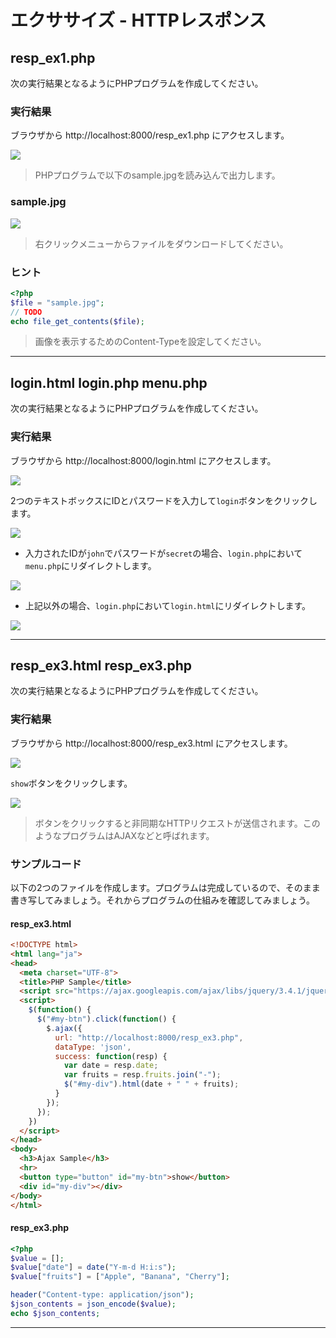 # エクササイズ - HTTPレスポンス

## resp_ex1.php

次の実行結果となるようにPHPプログラムを作成してください。

### 実行結果

ブラウザから http://localhost:8000/resp_ex1.php にアクセスします。

![](../img/03/01.png)

> PHPプログラムで以下のsample.jpgを読み込んで出力します。

### sample.jpg

![](../src/ex/03/sample.jpg)

> 右クリックメニューからファイルをダウンロードしてください。


### ヒント

```php
<?php
$file = "sample.jpg";
// TODO
echo file_get_contents($file);
```

> 画像を表示するためのContent-Typeを設定してください。

---


## login.html login.php menu.php

次の実行結果となるようにPHPプログラムを作成してください。

### 実行結果

ブラウザから http://localhost:8000/login.html にアクセスします。

![](../img/03/02.png)

2つのテキストボックスにIDとパスワードを入力して`login`ボタンをクリックします。

![](../img/03/03.png)

+ 入力されたIDが`john`でパスワードが`secret`の場合、`login.php`において`menu.php`にリダイレクトします。

![](../img/03/04.png)

+ 上記以外の場合、`login.php`において`login.html`にリダイレクトします。

![](../img/03/02.png)


---


## resp_ex3.html resp_ex3.php

次の実行結果となるようにPHPプログラムを作成してください。

### 実行結果

ブラウザから http://localhost:8000/resp_ex3.html にアクセスします。

![](../img/03/05.png)

`show`ボタンをクリックします。

![](../img/03/06.png)

> ボタンをクリックすると非同期なHTTPリクエストが送信されます。このようなプログラムはAJAXなどと呼ばれます。

### サンプルコード

以下の2つのファイルを作成します。プログラムは完成しているので、そのまま書き写してみましょう。それからプログラムの仕組みを確認してみましょう。

#### resp_ex3.html

```html
<!DOCTYPE html>
<html lang="ja">
<head>
  <meta charset="UTF-8">
  <title>PHP Sample</title>
  <script src="https://ajax.googleapis.com/ajax/libs/jquery/3.4.1/jquery.min.js"></script>
  <script>
    $(function() {
      $("#my-btn").click(function() {
        $.ajax({
          url: "http://localhost:8000/resp_ex3.php",
          dataType: 'json',
          success: function(resp) {
            var date = resp.date;
            var fruits = resp.fruits.join("-");
            $("#my-div").html(date + " " + fruits);
          }
        });
      });
    })
  </script>
</head>
<body>
  <h3>Ajax Sample</h3>
  <hr>
  <button type="button" id="my-btn">show</button>
  <div id="my-div"></div>
</body>
</html>
```

#### resp_ex3.php

```php
<?php
$value = [];
$value["date"] = date("Y-m-d H:i:s");
$value["fruits"] = ["Apple", "Banana", "Cherry"];

header("Content-type: application/json");
$json_contents = json_encode($value);
echo $json_contents;
```

---
